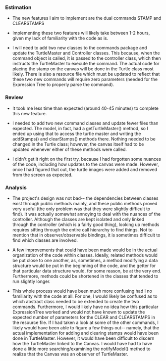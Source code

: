 ### Estimation

* The new features I aim to implement are the dual commands STAMP and CLEARSTAMPS

* Implementing these two features will likely take between 1-2 hours, given my lack of familiarity with the code as is.

* I will need to add two new classes to the commands package and update the TurtleMaster and Controller classes. This because, when the command object is called, it is passed to the controller class, which then instructs the TurtleMaster to execute the command. The actual code for placing the stamp on the canvas will be done in the Turtle class most likely. There is also a resource file which must be updated to reflect that these two new commands will require zero parameters (needed for the Expression Tree to properly parse the command). 

### Review

* It took me less time than expected (around 40-45 minutes) to complete this new feature.

* I needed to add two new command classes and update fewer files than expected. The model, in fact, had a getTurtleMaster() method, so I ended up using that to access the turtle master and writing the addStamps() and clearStamps() methods there. Nothing needed to be changed in the Turtle class; however, the canvas itself had to be updated whenever either of these methods were called.

* I didn't get it right on the first try, because I had forgotten some nuances of the code, including how updates to the canvas were made. However, once I had figured that out, the turtle images were added and removed from the screen as expected.

### Analysis

* The project's design was not bad-- the dependencies between classes exist through public methods mainly, and these public methods proved very useful (the only problem was that they were slightly difficult to find). It was actually somewhat annoying to deal with the nuances of the controller. Although the classes are kept isolated and only linked through the controller (which is a fairly good thing), looking up methods requires sifting through the entire call hierarchy to find things. Not to mention that in observer/observable bindings, it is sometimes difficult to find which classes are involved.

* A few improvements that could have been made would be in the actual organization of the code within classes. Ideally, related methods would be put close to one another, as, sometimes, a method modifying a data structure would be put in the beginning of the code, and the getter for that particular data structure would, for some reason, be at the very end. Furthermore, methods could be shortened in the classes that tended to run slightly longer.

* This whole process would have been much more confusing had I no familiarity with the code at all. For one, I would likely be confused as to which abstract class needed to be extended to create the two commands. Furthermore, I would likely have no idea how this particular ExpressionTree worked and would not have known to update the expected number of parameters for the CLEAR and CLEARSTAMPS in the resource file. If I had taken a look at some of the other commands, I likely would have been able to figure a few things out-- namely, that the actual implementation for adding and clearing stamps would have been done in TurtleMaster. However, it would have been difficult to discern how the TurtleMaster linked to the Canvas. I would have had to have done a little more searching/examining the notifyModel() method to realize that the Canvas was an observer of TurtleMaster.